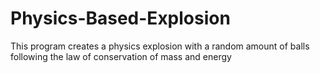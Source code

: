 # Physics-Based-Explosion
This program creates a physics explosion with a random amount of balls following the law of conservation of mass and energy

